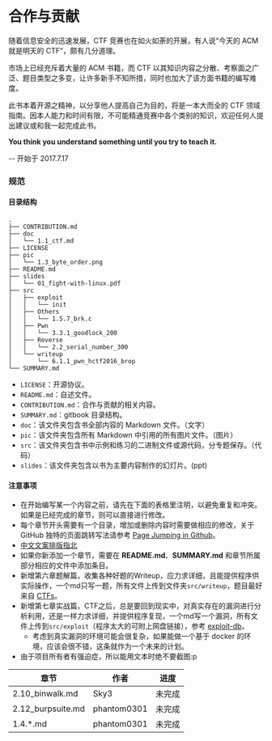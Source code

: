 # 合作与贡献
随着信息安全的迅速发展，CTF 竞赛也在如火如荼的开展，有人说“今天的 ACM 就是明天的 CTF”，颇有几分道理。

市场上已经充斥着大量的 ACM 书籍，而 CTF 以其知识内容之分散、考察面之广泛、题目类型之多变，让许多新手不知所措，同时也加大了该方面书籍的编写难度。

此书本着开源之精神，以分享他人提高自己为目的，将是一本大而全的 CTF 领域指南。因本人能力和时间有限，不可能精通竞赛中各个类别的知识，欢迎任何人提出建议或和我一起完成此书。

**You think you understand something until you try to teach it.**

-- 开始于 2017.7.17

### 规范
#### 目录结构
```
.
├── CONTRIBUTION.md
├── doc
│   └── 1.1_ctf.md
├── LICENSE
├── pic
│   └── 1.3_byte_order.png
├── README.md
├── slides
│   └── 01_fight-with-linux.pdf
├── src
│   ├── exploit
│   │   └── init
│   ├── Others
│   │   └── 1.5.7_brk.c
│   ├── Pwn
│   │   └── 3.3.1_goodlock_200
│   ├── Reverse
│   │   └── 2.2_serial_number_300
│   └── writeup
│       └── 6.1.1_pwn_hctf2016_brop
└── SUMMARY.md
```

- `LICENSE`：开源协议。
- `README.md`：自述文件。
- `CONTRIBUTION.md`：合作与贡献的相关内容。
- `SUMMARY.md`：gitbook 目录结构。
- `doc`：该文件夹包含书全部内容的 Markdown 文件。（文字）
- `pic`：该文件夹包含所有 Markdown 中引用的所有图片文件。（图片）
- `src`：该文件夹包含书中示例和练习的二进制文件或源代码，分专题保存。（代码）
- `slides`：该文件夹包含以书为主要内容制作的幻灯片。(ppt)

#### 注意事项
- 在开始编写某一个内容之前，请先在下面的表格里注明，以避免重复和冲突。如果是已经完成的章节，则可以直接进行修改。
- 每个章节开头需要有一个目录，增加或删除内容时需要做相应的修改，关于 GitHub 独特的页面跳转写法请参考 [Page Jumping in Github](https://github.com/firmianay/Life-long-Learner/blob/master/misc/github-tips.md#page-jumping-in-github)。
- [中文文案排版指北](https://github.com/sparanoid/chinese-copywriting-guidelines)
- 如果你新添加一个章节，需要在 **README.md**、**SUMMARY.md** 和章节所属部分相应的文件中添加条目。
- 新增第六章题解篇，收集各种好题的Writeup，应力求详细，且能提供程序供实际操作，一个md只写一题，所有文件上传到文件夹`src/writeup`，题目最好来自 [CTFs](https://github.com/ctfs)。
- 新增第七章实战篇，CTF之后，总是要回到现实中，对真实存在的漏洞进行分析利用，还是一样力求详细，并提供程序复现，一个md写一个漏洞，所有文件上传到`src/exploit`（程序太大的可附上网盘链接），参考 [exploit-db](https://www.exploit-db.com/)。
  - 考虑到真实漏洞的环境可能会很复杂，如果能做一个基于 docker 的环境，应该会很不错，这条就作为一个未来的计划。
- 由于项目所有者有强迫症，所以能用文本时绝不要截图:p


| 章节              | 作者        | 进度   |
| --------------- | --------- | ---- |
| 2.10_binwalk.md | Sky3      | 未完成  |
| 2.12_burpsuite.md | phantom0301      | 未完成  |
| 1.4.*.md | phantom0301      | 未完成  |
